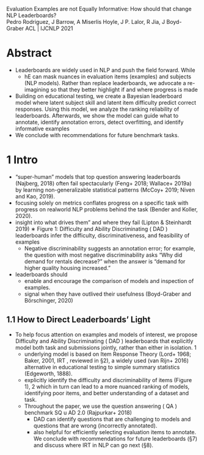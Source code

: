 Evaluation Examples are not Equally Informative: How should that change NLP Leaderboards?  
Pedro Rodriguez, J Barrow, A Miserlis Hoyle, J P. Lalor, R Jia, J Boyd-Graber
ACL | IJCNLP 2021

# Abstract

* Leaderboards are widely used in NLP and push the field forward. While
  * hE can mask nuances in evaluation items (examples) and subjects (NLP
    models). Rather than replace leaderboards, we advocate a re-imagining so
    that they better highlight if and where progress is made
* Building on educational testing, we create a Bayesian leaderboard model where
  latent subject skill and latent item difficulty predict correct responses.
  Using this model, we analyze the ranking reliability of leaderboards.
  Afterwards, we show the model can guide what to annotate, identify annotation
  errors, detect overfitting, and identify informative examples
* We conclude with recommendations for future benchmark tasks.

# 1 Intro

* “super-human” models that top question answering leaderboards (Najberg, 2018)
  often fail spectacularly (Feng+ 2018; Wallace+ 2019a) by learning
  non-generalizable statistical patterns (McCoy+ 2019; Niven and Kao, 2019).
* focusing solely on metrics conflates progress on a specific task with
  progress on realworld NLP problems behind the task (Bender and Koller, 2020).
* insight into what drives them” and where they fail (Lipton & Steinhardt 2019)
∗ Figure 1: Difficulty and Ability Discriminating ( DAD ) leaderboards infer
  the difficulty, discriminativeness, and feasibility of examples
  * Negative discriminability suggests an annotation error; for example, the
    question with most negative discriminability asks “Why did demand for
    rentals decrease?” when the answer is “demand for higher quality housing
    increased.”
* leaderboards should
  * enable and encourage the comparison of models and inspection of examples.
  * signal when they have outlived their usefulness
    (Boyd-Graber and Börschinger, 2020)

## 1.1 How to Direct Leaderboards’ Light

* To help focus attention on examples and models of interest, we propose
  Difficulty and Ability Discriminating ( DAD ) leaderboards that explicitly
  model both task and submissions jointly, rather than either in isolation. 1
  * underlying model is based on Item Response Theory (Lord+ 1968; Baker, 2001,
    IRT , reviewed in §2), a widely used (van Rijn+ 2016) alternative in
    educational testing to simple summary statistics (Edgeworth, 1888).
  * explicitly identify the difficulty and discriminability of items (Figure
    1), 2 which in turn can lead to a more nuanced ranking of models,
    identifying poor items, and better understanding of a dataset and task.
  * Throughout the paper, we use the question answering ( QA ) benchmark SQ u
    AD 2.0 (Rajpurkar+ 2018)
    * DAD can identify questions that are challenging to models and questions
      that are wrong (incorrectly annotated).
    * also helpful for efficiently selecting evaluation items to annotate. We
      conclude with recommendations for future leaderboards (§7) and discuss
      where IRT in NLP can go next (§8).
